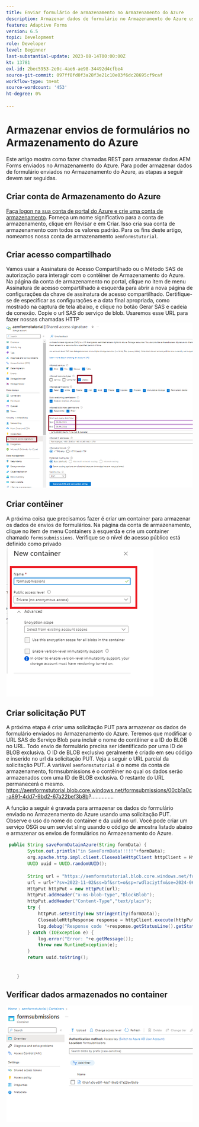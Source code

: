 ```yaml
---
title: Enviar formulário de armazenamento no Armazenamento do Azure
description: Armazenar dados de formulário no Armazenamento do Azure usando a API REST
feature: Adaptive Forms
version: 6.5
topic: Development
role: Developer
level: Beginner
last-substantial-update: 2023-08-14T00:00:00Z
kt: 13781
exl-id: 2bec5953-2e0c-4ae6-ae98-34492d4cfbe4
source-git-commit: 097ff8fd0f3a28f3e21c10e03f6dc28695cf9caf
workflow-type: tm+mt
source-wordcount: '453'
ht-degree: 0%

---
```


# Armazenar envios de formulários no Armazenamento do Azure

Este artigo mostra como fazer chamadas REST para armazenar dados AEM Forms enviados no Armazenamento do Azure.
Para poder armazenar dados de formulário enviados no Armazenamento do Azure, as etapas a seguir devem ser seguidas.

## Criar conta de Armazenamento do Azure

[Faça logon na sua conta de portal do Azure e crie uma conta de armazenamento](https://learn.microsoft.com/en-us/azure/storage/common/storage-account-create?tabs=azure-portal#create-a-storage-account-1). Forneça um nome significativo para a conta de armazenamento, clique em Revisar e em Criar. Isso cria sua conta de armazenamento com todos os valores padrão. Para os fins deste artigo, nomeamos nossa conta de armazenamento `aemformstutorial`.

## Criar acesso compartilhado

Vamos usar a Assinatura de Acesso Compartilhado ou o Método SAS de autorização para interagir com o contêiner de Armazenamento do Azure.
Na página da conta de armazenamento no portal, clique no item de menu Assinatura de acesso compartilhado à esquerda para abrir a nova página de configurações da chave de assinatura de acesso compartilhado. Certifique-se de especificar as configurações e a data final apropriada, como mostrado na captura de tela abaixo, e clique no botão Gerar SAS e cadeia de conexão. Copie o url SAS do serviço de blob. Usaremos esse URL para fazer nossas chamadas HTTP
![chaves de acesso compartilhado](./assets/shared-access-signature.png)

## Criar contêiner

A próxima coisa que precisamos fazer é criar um container para armazenar os dados de envios de formulários.
Na página da conta de armazenamento, clique no item de menu Containers à esquerda e crie um container chamado `formssubmissions`. Verifique se o nível de acesso público está definido como privado
![container](./assets/new-container.png)

## Criar solicitação PUT

A próxima etapa é criar uma solicitação PUT para armazenar os dados de formulário enviados no Armazenamento do Azure. Teremos que modificar o URL SAS do Serviço Blob para incluir o nome do contêiner e a ID do BLOB no URL. Todo envio de formulário precisa ser identificado por uma ID de BLOB exclusiva. O ID de BLOB exclusivo geralmente é criado em seu código e inserido no url da solicitação PUT.
Veja a seguir o URL parcial da solicitação PUT. A variável `aemformstutorial` é o nome da conta de armazenamento, formsubmissions é o contêiner no qual os dados serão armazenados com uma ID de BLOB exclusiva. O restante do URL permanecerá o mesmo.
https://aemformstutorial.blob.core.windows.net/formsubmissions/00cb1a0c-a891-4dd7-9bd2-67a22bef3b8b?...............

A função a seguir é gravada para armazenar os dados do formulário enviado no Armazenamento do Azure usando uma solicitação PUT. Observe o uso do nome do container e da uuid no url. Você pode criar um serviço OSGi ou um servlet sling usando o código de amostra listado abaixo e armazenar os envios de formulários no Armazenamento do Azure.

```java
 public String saveFormDatainAzure(String formData) {
        System.out.println("in SaveFormData!!!!!"+formData);
        org.apache.http.impl.client.CloseableHttpClient httpClient = HttpClientBuilder.create().build();
        UUID uuid = UUID.randomUUID();
        
        String url = "https://aemformstutorial.blob.core.windows.net/formsubmissions/"+uuid.toString();
        url = url+"?sv=2022-11-02&ss=bf&srt=o&sp=rwdlaciytfx&se=2024-06-28T00:42:59Z&st=2023-06-27T16:42:59Z&spr=https&sig=v1MR%2FJuhEledioturDFRTd9e2fIDVSGJuAiUt6wNlkLA%3D";
        HttpPut httpPut = new HttpPut(url);
        httpPut.addHeader("x-ms-blob-type","BlockBlob");
        httpPut.addHeader("Content-Type","text/plain");
        try {
            httpPut.setEntity(new StringEntity(formData));
            CloseableHttpResponse response = httpClient.execute(httpPut);
            log.debug("Response code "+response.getStatusLine().getStatusCode());
        } catch (IOException e) {
            log.error("Error: "+e.getMessage());
            throw new RuntimeException(e);
        }
        return uuid.toString();


    }
```

## Verificar dados armazenados no container

![formulário-dados-em-contêiner](./assets/form-data-in-container.png)
